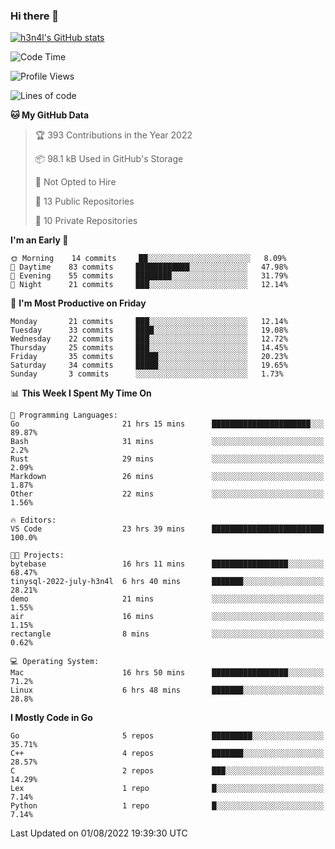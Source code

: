 ### Hi there 👋

[![h3n4l's GitHub stats](https://github-readme-stats.vercel.app/api?username=h3n4l&count_private=true&show_icons=true&theme=radical)](https://github.com/h3n4l/github-readme-stats)

<!--START_SECTION:waka-->
![Code Time](http://img.shields.io/badge/Code%20Time-534%20hrs%2031%20mins-blue)

![Profile Views](http://img.shields.io/badge/Profile%20Views-112-blue)

![Lines of code](https://img.shields.io/badge/From%20Hello%20World%20I%27ve%20Written-39%20Thousand%20lines%20of%20code-blue)

**🐱 My GitHub Data** 

> 🏆 393 Contributions in the Year 2022
 > 
> 📦 98.1 kB Used in GitHub's Storage 
 > 
> 🚫 Not Opted to Hire
 > 
> 📜 13 Public Repositories 
 > 
> 🔑 10 Private Repositories  
 > 
**I'm an Early 🐤** 

```text
🌞 Morning    14 commits     ██░░░░░░░░░░░░░░░░░░░░░░░   8.09% 
🌆 Daytime    83 commits     ████████████░░░░░░░░░░░░░   47.98% 
🌃 Evening    55 commits     ████████░░░░░░░░░░░░░░░░░   31.79% 
🌙 Night      21 commits     ███░░░░░░░░░░░░░░░░░░░░░░   12.14%

```
📅 **I'm Most Productive on Friday** 

```text
Monday       21 commits     ███░░░░░░░░░░░░░░░░░░░░░░   12.14% 
Tuesday      33 commits     ████░░░░░░░░░░░░░░░░░░░░░   19.08% 
Wednesday    22 commits     ███░░░░░░░░░░░░░░░░░░░░░░   12.72% 
Thursday     25 commits     ███░░░░░░░░░░░░░░░░░░░░░░   14.45% 
Friday       35 commits     █████░░░░░░░░░░░░░░░░░░░░   20.23% 
Saturday     34 commits     █████░░░░░░░░░░░░░░░░░░░░   19.65% 
Sunday       3 commits      ░░░░░░░░░░░░░░░░░░░░░░░░░   1.73%

```


📊 **This Week I Spent My Time On** 

```text
💬 Programming Languages: 
Go                       21 hrs 15 mins      ██████████████████████░░░   89.87% 
Bash                     31 mins             ░░░░░░░░░░░░░░░░░░░░░░░░░   2.2% 
Rust                     29 mins             ░░░░░░░░░░░░░░░░░░░░░░░░░   2.09% 
Markdown                 26 mins             ░░░░░░░░░░░░░░░░░░░░░░░░░   1.87% 
Other                    22 mins             ░░░░░░░░░░░░░░░░░░░░░░░░░   1.56%

🔥 Editors: 
VS Code                  23 hrs 39 mins      █████████████████████████   100.0%

🐱‍💻 Projects: 
bytebase                 16 hrs 11 mins      █████████████████░░░░░░░░   68.47% 
tinysql-2022-july-h3n4l  6 hrs 40 mins       ███████░░░░░░░░░░░░░░░░░░   28.21% 
demo                     21 mins             ░░░░░░░░░░░░░░░░░░░░░░░░░   1.55% 
air                      16 mins             ░░░░░░░░░░░░░░░░░░░░░░░░░   1.15% 
rectangle                8 mins              ░░░░░░░░░░░░░░░░░░░░░░░░░   0.62%

💻 Operating System: 
Mac                      16 hrs 50 mins      █████████████████░░░░░░░░   71.2% 
Linux                    6 hrs 48 mins       ███████░░░░░░░░░░░░░░░░░░   28.8%

```

**I Mostly Code in Go** 

```text
Go                       5 repos             █████████░░░░░░░░░░░░░░░░   35.71% 
C++                      4 repos             ███████░░░░░░░░░░░░░░░░░░   28.57% 
C                        2 repos             ███░░░░░░░░░░░░░░░░░░░░░░   14.29% 
Lex                      1 repo              █░░░░░░░░░░░░░░░░░░░░░░░░   7.14% 
Python                   1 repo              █░░░░░░░░░░░░░░░░░░░░░░░░   7.14%

```



 Last Updated on 01/08/2022 19:39:30 UTC
<!--END_SECTION:waka-->

